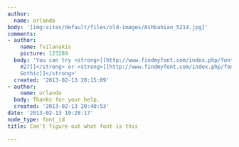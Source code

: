 ```yaml
---
author:
  name: orlando
body: '[img:sites/default/files/old-images/Ashbahian_5214.jpg]'
comments:
- author:
    name: fvilanakis
    picture: 123289
  body: 'You can try <strong>[[http://www.findmyfont.com/index.php/fonts/font-preview?fset=Hoefler%2BFrere-Jones&ffam=Knockout%20HTF27-JuniorBantamwt%20-%20Regular&fstyle=&fsize=60&fid=1a48997bf8dcd41ee67f81a1b3c78eb4&wrap=2&text=ASHBAHIAN%20DESIGN|Knockout
    #27]]</strong> or <strong>[[http://www.findmyfont.com/index.php/fonts/font-preview?fset=Font-Bureau&ffam=Garage%20Gothic%20-%20Regular&fstyle=&fsize=60&fid=5e43e14a8695bf6105b00d71907eaf77&wrap=2&text=ASHBAHIAN%20DESIGN|Garage
    Gothic]]</strong>'
  created: '2013-02-13 20:15:09'
- author:
    name: orlando
  body: Thanks for your help.
  created: '2013-02-13 20:40:53'
date: '2013-02-13 19:28:17'
node_type: font_id
title: Can't figure out what font is this

---
```

